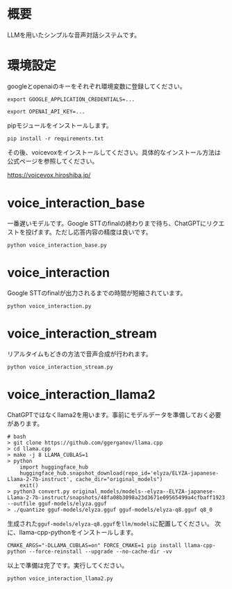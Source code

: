 # 概要

LLMを用いたシンプルな音声対話システムです。

# 環境設定

googleとopenaiのキーをそれぞれ環境変数に登録してください。

```
export GOOGLE_APPLICATION_CREDENTIALS=...
```
```
export OPENAI_API_KEY=...
```

pipモジュールをインストールします。
```
pip install -r requirements.txt
```

その後、voicevoxをインストールしてください。具体的なインストール方法は公式ページを参照してください。

https://voicevox.hiroshiba.jp/


# voice_interaction_base

一番遅いモデルです。Google STTのfinalの終わりまで待ち、ChatGPTにリクエストを投げます。ただし応答内容の精度は良いです。

```
python voice_interaction_base.py
```

# voice_interaction

Google STTのfinalが出力されるまでの時間が短縮されています。

```
python voice_interaction.py
```

# voice_interaction_stream

リアルタイムもどきの方法で音声合成が行われます。

```
python voice_interaction_stream.py
```

# voice_interaction_llama2

ChatGPTではなくllama2を用います。事前にモデルデータを準備しておく必要があります。

```
# bash
> git clone https://github.com/ggerganov/llama.cpp
> cd llama.cpp
> make -j 8 LLAMA_CUBLAS=1
> python
    import huggingface_hub
    huggingface_hub.snapshot_download(repo_id='elyza/ELYZA-japanese-Llama-2-7b-instruct', cache_dir="original_models")
    exit()
> python3 convert.py original_models/models--elyza--ELYZA-japanese-Llama-2-7b-instruct/snapshots/48fa08b3098a23d3671e09565499a4cfbaff1923 --outfile gguf-models/elyza.gguf
> ./quantize gguf-models/elyza.gguf gguf-models/elyza-q8.gguf q8_0
```

生成された`gguf-models/elyza-q8.gguf`を`llm/models`に配置してください。
次に、llama-cpp-pythonをインストールします。

```
CMAKE_ARGS="-DLLAMA_CUBLAS=on" FORCE_CMAKE=1 pip install llama-cpp-python --force-reinstall --upgrade --no-cache-dir -vv
```

以上で準備は完了です。実行してください。

```
python voice_interaction_llama2.py
```
